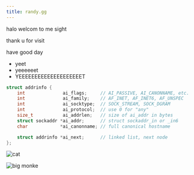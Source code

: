 ```yaml
---
title: randy.gg
---
```


halo welcom to me sight

thank u for visit

have good day

- yeet
- yeeeeeet
- YEEEEEEEEEEEEEEEEEEEET

```c
struct addrinfo {
	int              ai_flags;     // AI_PASSIVE, AI_CANONNAME, etc.
	int              ai_family;    // AF_INET, AF_INET6, AF_UNSPEC
	int              ai_socktype;  // SOCK_STREAM, SOCK_DGRAM
	int              ai_protocol;  // use 0 for "any"
	size_t           ai_addrlen;   // size of ai_addr in bytes
	struct sockaddr *ai_addr;      // struct sockaddr_in or _in6
	char            *ai_canonname; // full canonical hostname

	struct addrinfo *ai_next;      // linked list, next node
};
```

![cat](https://media1.tenor.com/m/t4j2MWEZgSEAAAAd/kitten.gif)

![big monke](https://media1.tenor.com/m/1f-B95eNYkkAAAAC/gorilla.gif)
